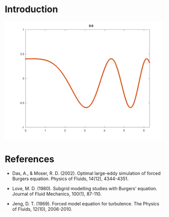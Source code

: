<h1>Introduction</h1>

<p align="center"><img src="img/o.gif"/></p>

<h1>References</h1>

- Das, A., & Moser, R. D. (2002). Optimal large-eddy simulation of
  forced Burgers equation. Physics of Fluids, 14(12), 4344-4351.

- Love, M. D. (1980). Subgrid modelling studies with Burgers’
  equation. Journal of Fluid Mechanics, 100(1), 87-110.

- Jeng, D. T. (1969). Forced model equation for turbulence. The
  Physics of Fluids, 12(10), 2006-2010.
